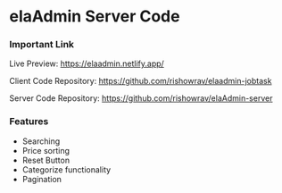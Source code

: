 # elaAdmin Server Code

### Important Link

Live Preview: https://elaadmin.netlify.app/

Client Code Repository: https://github.com/rishowrav/elaadmin-jobtask

Server Code Repository: https://github.com/rishowrav/elaAdmin-server

### Features

- Searching
- Price sorting
- Reset Button
- Categorize functionality
- Pagination
